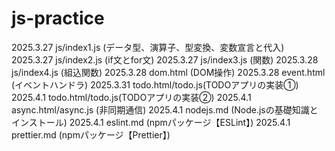 # js-practice

2025.3.27 js/index1.js (データ型、演算子、型変換、変数宣言と代入)
2025.3.27 js/index2.js (if文とfor文)
2025.3.27 js/index3.js (関数)
2025.3.28 js/index4.js (組込関数)
2025.3.28 dom.html (DOM操作)
2025.3.28 event.html (イベントハンドラ)
2025.3.31 todo.html/todo.js(TODOアプリの実装①)
2025.4.1 todo.html/todo.js(TODOアプリの実装②)
2025.4.1 async.html/async.js (非同期通信)
2025.4.1 nodejs.md (Node.jsの基礎知識とインストール)
2025.4.1 eslint.md (npmパッケージ【ESLint】)
2025.4.1 prettier.md (npmパッケージ【Prettier】)
